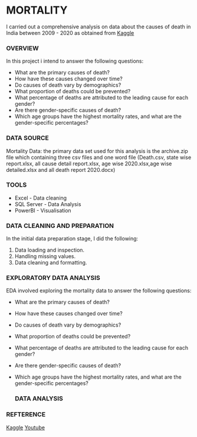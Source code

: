 # **MORTALITY**
I carried out a comprehensive analysis on data about the causes of death in India between 2009 - 2020 as obtained from [Kaggle](https://www.kaggle.com/datasets/harinkl/death-cause-of-people-in-india-from-2009-2020)

### **OVERVIEW**
In this project i intend to answer the following questions:
- What are the primary causes of death?
- How have these causes changed over time?
- Do causes of death vary by demographics?
- What proportion of deaths could be prevented?
- What percentage of deaths are attributed to the leading cause for each gender?
- Are there gender-specific causes of death?
- Which age groups have the highest mortality rates, and what are the gender-specific percentages?
  
### **DATA SOURCE**
Mortality Data: the primary data set used for this analysis is the archive.zip file which containing three csv files and one word file (Death.csv, state wise report.xlsx, all cause detail report.xlsx, age wise 2020.xlsx,age wise detailed.xlsx  and all death report 2020.docx)

### **TOOLS**
- Excel - Data cleaning
- SQL Server - Data Analysis
-  PowerBI - Visualisation
  
### **DATA CLEANING AND PREPARATION**
In the initial data preparation stage, I did the following:
1. Data loading and inspection.
2. Handling missing values.
3. Data cleaning and formatting.
   
### **EXPLORATORY DATA ANALYSIS**
EDA involved exploring the mortality data to answer the following questions:
- What are the primary causes of death?
- How have these causes changed over time?
- Do causes of death vary by demographics?
- What proportion of deaths could be prevented?
- What percentage of deaths are attributed to the leading cause for each gender?
- Are there gender-specific causes of death?
- Which age groups have the highest mortality rates, and what are the gender-specific percentages?

  ### **DATA ANALYSIS**
  
  
### **REFTERENCE**
[Kaggle](https://www.kaggle.com/datasets/harinkl/death-cause-of-people-in-india-from-2009-2020)
[Youtube](https://www.youtube.com/watch?v=l8DCPaHc5TQ)
